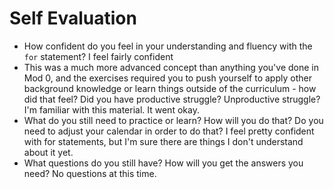 # Self Evaluation

- How confident do you feel in your understanding and fluency with the `for` statement?
I feel fairly confident
- This was a much more advanced concept than anything you've done in Mod 0, and the exercises required you to push yourself to apply other background knowledge or learn things outside of the curriculum - how did that feel? Did you have productive struggle? Unproductive struggle?
I'm familiar with this material. It went okay. 
- What do you still need to practice or learn? How will you do that? Do you need to adjust your calendar in order to do that?
I feel pretty confident with for statements, but I'm sure there are things I don't understand about it yet. 
- What questions do you still have? How will you get the answers you need?
No questions at this time. 